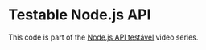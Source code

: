 # Testable Node.js API

This code is part of the [Node.js API testável](https://www.youtube.com/watch?v=l4glc0XNVbM&list=PLz_YTBuxtxt74aOA2W8ArqZpsPlxP-JC9) video series.